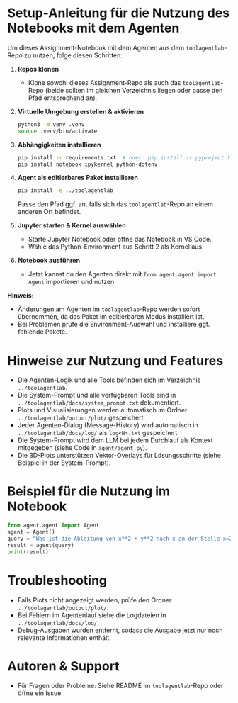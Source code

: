 # Setup-Anleitung für die Nutzung des Notebooks mit dem Agenten

Um dieses Assignment-Notebook mit dem Agenten aus dem `toolagentlab`-Repo zu nutzen, folge diesen Schritten:

1. **Repos klonen**
   - Klone sowohl dieses Assignment-Repo als auch das `toolagentlab`-Repo (beide sollten im gleichen Verzeichnis liegen oder passe den Pfad entsprechend an).

2. **Virtuelle Umgebung erstellen & aktivieren**
   ```bash
   python3 -m venv .venv
   source .venv/bin/activate
   ```

3. **Abhängigkeiten installieren**
   ```bash
   pip install -r requirements.txt  # oder: pip install -r pyproject.toml
   pip install notebook ipykernel python-dotenv
   ```

4. **Agent als editierbares Paket installieren**
   ```bash
   pip install -e ../toolagentlab
   ```
   Passe den Pfad ggf. an, falls sich das `toolagentlab`-Repo an einem anderen Ort befindet.

5. **Jupyter starten & Kernel auswählen**
   - Starte Jupyter Notebook oder öffne das Notebook in VS Code.
   - Wähle das Python-Environment aus Schritt 2 als Kernel aus.

6. **Notebook ausführen**
   - Jetzt kannst du den Agenten direkt mit `from agent.agent import Agent` importieren und nutzen.

**Hinweis:**
- Änderungen am Agenten im `toolagentlab`-Repo werden sofort übernommen, da das Paket im editierbaren Modus installiert ist.
- Bei Problemen prüfe die Environment-Auswahl und installiere ggf. fehlende Pakete.

# Hinweise zur Nutzung und Features

- Die Agenten-Logik und alle Tools befinden sich im Verzeichnis `../toolagentlab`.
- Die System-Prompt und alle verfügbaren Tools sind in `../toolagentlab/docs/system_prompt.txt` dokumentiert.
- Plots und Visualisierungen werden automatisch im Ordner `../toolagentlab/output/plot/` gespeichert.
- Jeder Agenten-Dialog (Message-History) wird automatisch in `../toolagentlab/docs/log/` als `log<N>.txt` gespeichert.
- Die System-Prompt wird dem LLM bei jedem Durchlauf als Kontext mitgegeben (siehe Code in `agent/agent.py`).
- Die 3D-Plots unterstützen Vektor-Overlays für Lösungsschritte (siehe Beispiel in der System-Prompt).

# Beispiel für die Nutzung im Notebook

```python
from agent.agent import Agent
agent = Agent()
query = "Was ist die Ableitung von x**2 + y**2 nach x an der Stelle x=2, y=3? Bitte zeige auch die Plots."
result = agent(query)
print(result)
```

# Troubleshooting
- Falls Plots nicht angezeigt werden, prüfe den Ordner `../toolagentlab/output/plot/`.
- Bei Fehlern im Agentenlauf siehe die Logdateien in `../toolagentlab/docs/log/`.
- Debug-Ausgaben wurden entfernt, sodass die Ausgabe jetzt nur noch relevante Informationen enthält.

# Autoren & Support
- Für Fragen oder Probleme: Siehe README im `toolagentlab`-Repo oder öffne ein Issue.
